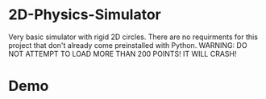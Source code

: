 # 2D-Physics-Simulator
Very basic simulator with rigid 2D circles.
There are no requirments for this project that don't already come preinstalled with Python.
WARNING: DO NOT ATTEMPT TO LOAD MORE THAN 200 POINTS! IT WILL CRASH!

# Demo
